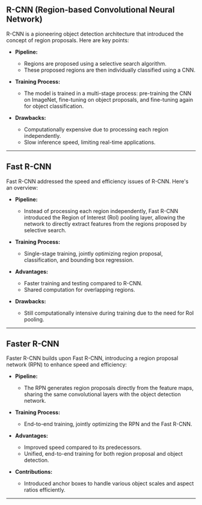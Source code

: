 ## R-CNN (Region-based Convolutional Neural Network)

R-CNN is a pioneering object detection architecture that introduced the concept of region proposals. Here are key points:

- **Pipeline:**
  - Regions are proposed using a selective search algorithm.
  - These proposed regions are then individually classified using a CNN.

- **Training Process:**
  - The model is trained in a multi-stage process: pre-training the CNN on ImageNet, fine-tuning on object proposals, and fine-tuning again for object classification.

- **Drawbacks:**
  - Computationally expensive due to processing each region independently.
  - Slow inference speed, limiting real-time applications.

---

## Fast R-CNN

Fast R-CNN addressed the speed and efficiency issues of R-CNN. Here's an overview:

- **Pipeline:**
  - Instead of processing each region independently, Fast R-CNN introduced the Region of Interest (RoI) pooling layer, allowing the network to directly extract features from the regions proposed by selective search.

- **Training Process:**
  - Single-stage training, jointly optimizing region proposal, classification, and bounding box regression.

- **Advantages:**
  - Faster training and testing compared to R-CNN.
  - Shared computation for overlapping regions.

- **Drawbacks:**
  - Still computationally intensive during training due to the need for RoI pooling.

---

## Faster R-CNN

Faster R-CNN builds upon Fast R-CNN, introducing a region proposal network (RPN) to enhance speed and efficiency:

- **Pipeline:**
  - The RPN generates region proposals directly from the feature maps, sharing the same convolutional layers with the object detection network.

- **Training Process:**
  - End-to-end training, jointly optimizing the RPN and the Fast R-CNN.

- **Advantages:**
  - Improved speed compared to its predecessors.
  - Unified, end-to-end training for both region proposal and object detection.

- **Contributions:**
  - Introduced anchor boxes to handle various object scales and aspect ratios efficiently.

---
